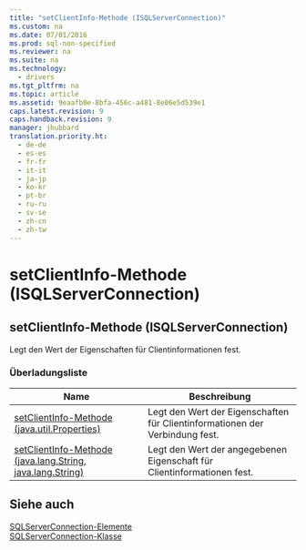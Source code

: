```yaml
---
title: "setClientInfo-Methode (ISQLServerConnection)"
ms.custom: na
ms.date: 07/01/2016
ms.prod: sql-non-specified
ms.reviewer: na
ms.suite: na
ms.technology: 
  - drivers
ms.tgt_pltfrm: na
ms.topic: article
ms.assetid: 9eaafb0e-8bfa-456c-a481-8e06e5d539e1
caps.latest.revision: 9
caps.handback.revision: 9
manager: jhubbard
translation.priority.ht: 
  - de-de
  - es-es
  - fr-fr
  - it-it
  - ja-jp
  - ko-kr
  - pt-br
  - ru-ru
  - sv-se
  - zh-cn
  - zh-tw
---
```

# setClientInfo-Methode (ISQLServerConnection)
    
## setClientInfo\-Methode \(ISQLServerConnection\)  
 Legt den Wert der Eigenschaften für Clientinformationen fest.  
  
### Überladungsliste  
  
|Name|Beschreibung|  
|----------|------------------|  
|[setClientInfo-Methode &#40;java.util.Properties&#41;](../content/setClientInfo-Method--java.util.Properties-.md)|Legt den Wert der Eigenschaften für Clientinformationen der Verbindung fest.|  
|[setClientInfo-Methode &#40;java.lang.String, java.lang.String&#41;](../content/setClientInfo-Method--java.lang.String--java.lang.String-.md)|Legt den Wert der angegebenen Eigenschaft für Clientinformationen fest.|  
  
## Siehe auch  
 [SQLServerConnection-Elemente](../content/SQLServerConnection-Members.md)   
 [SQLServerConnection-Klasse](../content/SQLServerConnection-Class.md)  
  
  